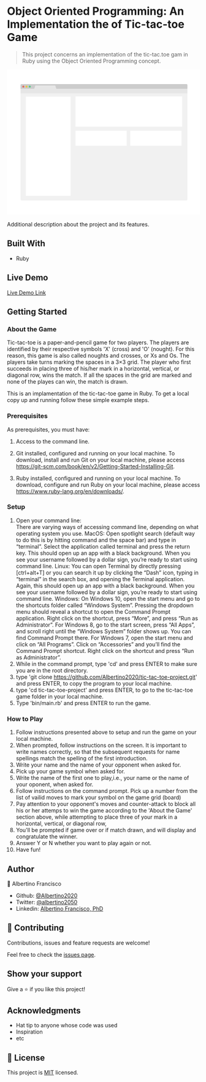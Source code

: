 # Object Oriented Programming: An Implementation the  of Tic-tac-toe Game

> This project concerns an implementation of the tic-tac.toe gam in Ruby using the Object Oriented Programming concept.

![screenshot](./app_screenshot.png)

Additional description about the project and its features.

## Built With

- Ruby

## Live Demo

[Live Demo Link](https://livedemo.com)


## Getting Started

### About the Game 

Tic-tac-toe is a paper-and-pencil game for two players.
The players are identified by their respective symbols 'X' (cross) and 'O' (nought).
For this reason, this game is also called noughts and crosses, or Xs and Os.
The players take turns marking the spaces in a 3×3 grid. 
The player who first succeeds in placing three of his/her mark in a horizontal, vertical, or diagonal row, wins the match.
If all the spaces in the grid are marked and none of the playes can win, the match is drawn.

This is an implamentation of the tic-tac-toe game in Ruby.
To get a local copy up and running follow these simple example steps.

### Prerequisites
As prerequisites, you must have:
1. Access to the command line. 
2. Git installed, configured and running on your local machine.
To download, install and run Git on your local machine, please access https://git-scm.com/book/en/v2/Getting-Started-Installing-Git.

3. Ruby installed, configured and running on your local machine. 
To download, configure and run Ruby on your local machine, please access https://www.ruby-lang.org/en/downloads/.

### Setup
1. Open your command line:  
   There are varying ways of accessing command line, depending on what operating system you use.
    MacOS: 
        Open spotlight search (default way to do this is by hitting command and the space bar) and type in “terminal”. Select the application called terminal and press the return key. This should open up an app with a black background. When you see your username followed by a dollar sign, you’re ready to start using command line.
    Linux: 
        You can open Terminal by directly pressing [ctrl+alt+T] or you can search it up by clicking the “Dash” icon, typing in “terminal” in the search box, and opening the Terminal application. Again, this should open up an app with a black background. When you see your username followed by a dollar sign, you’re ready to start using command line.
    Windows: 
        On Windows 10, open the start menu and go to the shortcuts folder called “Windows System”. Pressing the dropdown menu should reveal a shortcut to open the Command Prompt application. Right click on the shortcut, press “More”, and press “Run as Administrator”. For Windows 8, go to the start screen, press “All Apps”, and scroll right until the “Windows System” folder shows up. You can find Command Prompt there. For Windows 7, open the start menu and click on “All Programs”. Click on “Accessories” and you’ll find the Command Prompt shortcut. Right click on the shortcut and press “Run as Administrator”.
2. While in the command prompt, type 'cd' and press ENTER to make sure you are in the root directory. 
3. type 'git clone https://github.com/Albertino2020/tic-tac-toe-project.git' and press ENTER, to copy the program to your local machine.
4. type 'cd tic-tac-toe-project' and  press ENTER, to go to the tic-tac-toe game folder in your local machine.
5. Type 'bin/main.rb' and press ENTER to run the game.
### How to Play
1. Follow instructions presented above to setup and run the game on your local machine.
2. When prompted, follow instructions on the screen. It is important to write names correctly, so that the subsequent requests for name spellings match the spelling of the first introduction.
3. Write your name and the name of your opponent when asked for.
4. Pick up your game symbol when asked for.
5. Write the name of the first one to play,i.e., your name or the name of your oponent, when asked for.
6. Follow instructions on the command prompt. Pick up a number from the list of vailid moves to mark your symbol on the game grid (board)
7. Pay attention to your opponent's moves and counter-attack to block all his or her attemps to win the game according to the 'About the Game' section above, while attempting to place three of your mark in a horizontal, vertical, or diagonal row,
8. You'll be prompted if game over or if match drawn, and will display and congratulate the winner.
9. Answer Y or N whether you want to play again or not.
10. Have fun!
## Author

👤 Albertino Francisco

- Github: [@Albertino2020](https://github.com/Albertino2020)
- Twitter: [@albertino2050](https://twitter.com/albertino2050)
- Linkedin: [Albertino Francisco, PhD](https://linkedin.com/linkedinhandle)


## 🤝 Contributing

Contributions, issues and feature requests are welcome!

Feel free to check the [issues page](issues/).

## Show your support

Give a ⭐️ if you like this project!

## Acknowledgments

- Hat tip to anyone whose code was used
- Inspiration
- etc

## 📝 License

This project is [MIT](lic.url) licensed.
